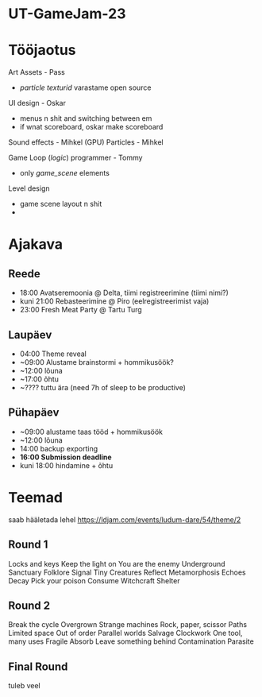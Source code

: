 # UT-GameJam-23


# Tööjaotus

Art Assets - Pass
- _particle texturid_ varastame open source

UI design - Oskar
- menus n shit and switching between em
- if wnat scoreboard, oskar make scoreboard

Sound effects - Mihkel
(GPU) Particles - Mihkel

Game Loop (_logic_) programmer - Tommy
- only _game_scene_ elements

Level design
- game scene layout n shit
- 



# Ajakava
## Reede
- 18:00 Avatseremoonia @ Delta, tiimi registreerimine (tiimi nimi?)
- kuni 21:00 Rebasteerimine @ Piro (eelregistreerimist vaja)
- 23:00 Fresh Meat Party @ Tartu Turg
## Laupäev
- 04:00 Theme reveal
- ~09:00 Alustame brainstormi + hommikusöök?
- ~12:00 lõuna
- ~17:00 õhtu
- ~???? tuttu ära (need 7h of sleep to be productive)
## Pühapäev
- ~09:00 alustame taas tööd + hommikusöök
- ~12:00 lõuna
- 14:00 backup exporting
- __16:00 Submission deadline__
- kuni 18:00 hindamine + õhtu

# Teemad
saab hääletada lehel
https://ldjam.com/events/ludum-dare/54/theme/2
## Round 1
Locks and keys
Keep the light on
You are the enemy
Underground
Sanctuary
Folklore
Signal
Tiny Creatures
Reflect
Metamorphosis
Echoes
Decay
Pick your poison
Consume
Witchcraft
Shelter
## Round 2
Break the cycle
Overgrown
Strange machines
Rock, paper, scissor
Paths
Limited space
Out of order
Parallel worlds
Salvage
Clockwork
One tool, many uses
Fragile
Absorb
Leave something behind
Contamination
Parasite
## Final Round
tuleb veel


